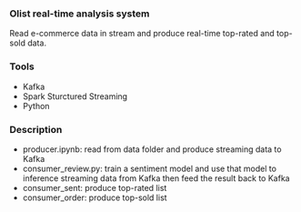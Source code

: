 ### Olist real-time analysis system

Read e-commerce data in stream and produce real-time top-rated and top-sold data.


### Tools 
- Kafka
- Spark Sturctured Streaming
- Python

### Description
- producer.ipynb: read from data folder and produce streaming data to Kafka
- consumer_review.py: train a sentiment model and use that model to inference streaming data from Kafka then feed the result back to Kafka
- consumer_sent: produce top-rated list
- consumer_order: produce top-sold list